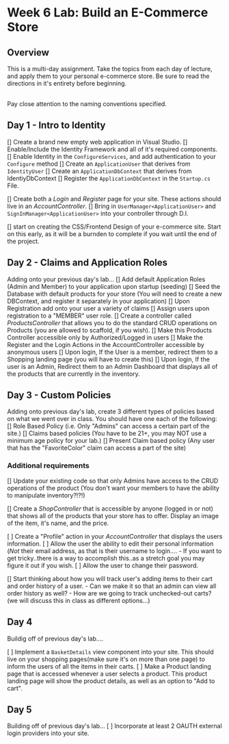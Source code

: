 # Week 6 Lab: Build an E-Commerce Store

## Overview
This is a multi-day assignment. Take the topics from each day of lecture, and apply them to your 
personal e-commerce store. Be sure to read the directions in it's entirety before beginning.

<br />
Pay close attention to the naming conventions specified. 

## Day 1 - Intro to Identity

[] Create a brand new empty web application in Visual Studio. 
[] Enable/Include the Identity Framework and all of it's required components. 
	[] Enable Identity in the `ConfigureServices`, and add authentication to your `Configure` method
	[] Create an `ApplicationUser` that derives from `IdentityUser`
	[] Create an `ApplicationDbContext` that derives from IdentiyDbContext
	[] Register the `ApplicationDbContext` in the `Startup.cs` File. 

[] Create both a *Login* and *Register* page for your site. These actions should live in an *AccountController*.
	[] Bring in `UserManager<ApplicationUser>` and `SignInManager<ApplicationUser>` into your controller through D.I. 

[] start on creating the CSS/Frontend Design of your e-commerce site. Start on this early, as it will be a 
burnden to complete if you wait until the end of the project. 

## Day 2 - Claims and Application Roles
Adding onto your previous day's lab...
[] Add default Application Roles (Admin and Member) to your application upon startup (seeding)
[] Seed the Database with default products for your store (You will need to create a new DBContext, and register it separately in your application)
[] Upon Registration add onto your user a variety of claims
[] Assign users upon registration to a "MEMBER" user role. 
[] Create a controller called *ProductsController* that allows you to do the standard CRUD operations on Products (you are allowed to scaffold, if you wish).
	[] Make this Products Controller accessible only by Authorized/Logged in users
	[] Make the Register and the Login Actions in the AccountController accessible by anonymous users
[] Upon login, If the User is a member, redirect them to a Shopping landing page (you will have to create this)
[] Upon login, If the user is an Admin, Redirect them to an Admin Dashboard that displays all of the products that are 
currently in the inventory. 

## Day 3 - Custom Policies
Adding onto previous day's lab, create 3 different types of policies based on what we went over in class.
You should have one each of the following:
[] Role Based Policy (i.e. Only "Admins" can access a certain part of the site.)
[] Claims based policies (You have to be 21+, you may NOT use a minimum age policy for your lab.)
[] Present Claim based policy (Any user that has the "FavoriteColor" claim can access a part of the site)

### Additional requirements
[] Update your existing code so that only Admins have access to the CRUD operations of the product (You don't want your 
members to have the ability to manipulate inventory?!?!)
 
[] Create a *ShopController* that is accessible by anyone (logged in or not) that shows all of the products that your
store has to offer. Display an image of the item, it's name, and the price. 

[ ] Create a "Profile" action in your *AccountController* that displays the users information. 
	[ ] Allow the user the ability to edit their personal information (*Not* their email address, as that is their username to login....
		- If you want to get tricky..there is a way to accomplish this..as a stretch goal you may figure it out if you wish.
	[ ] Allow the user to change their password.


[] Start thinking about how you will track user's adding items to their cart and order history of a user. 
	 - Can we make it so that an admin can view all order history as well?
	 - How are we going to track unchecked-out carts? (we will discuss this in class as different options...)


## Day 4

 Buildig off of previous day's lab....

 [ ] Implement a `BasketDetails` view component into your site. This should live on your shopping pages(make sure it's on more than one page) to inform the users
 of all the items in their carts. 
 [ ] Make a Product landing page that is accessed whenever a user selects a product. This product landing page will show the product details, as well as 
 an option to "Add to cart".
 
## Day 5
Building off of previous day's lab...
[ ] Incorporate at least 2 OAUTH external login providers into your site. 



